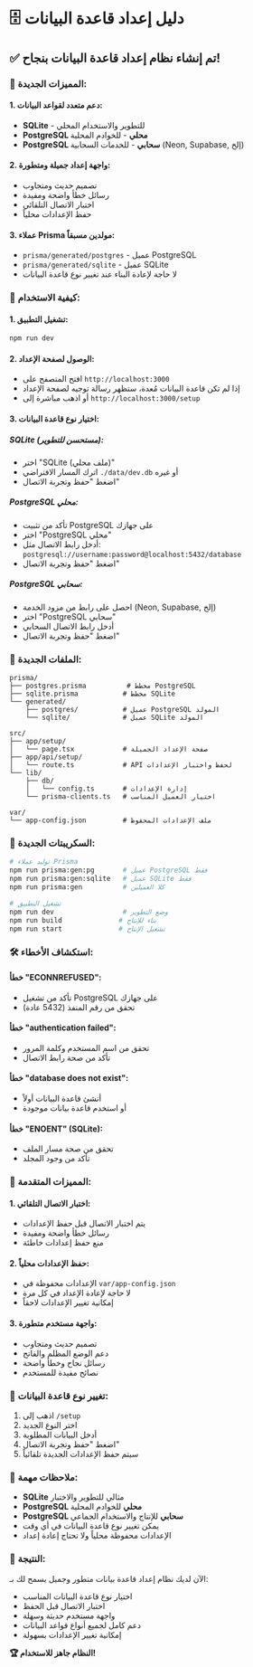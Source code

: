 # 🗄️ دليل إعداد قاعدة البيانات

## ✅ تم إنشاء نظام إعداد قاعدة البيانات بنجاح!

### 🎯 المميزات الجديدة:

#### 1. **دعم متعدد لقواعد البيانات:**
- **SQLite** - للتطوير والاستخدام المحلي
- **PostgreSQL محلي** - للخوادم المحلية
- **PostgreSQL سحابي** - للخدمات السحابية (Neon, Supabase, إلخ)

#### 2. **واجهة إعداد جميلة ومتطورة:**
- تصميم حديث ومتجاوب
- رسائل خطأ واضحة ومفيدة
- اختبار الاتصال التلقائي
- حفظ الإعدادات محلياً

#### 3. **عملاء Prisma مولدين مسبقاً:**
- `prisma/generated/postgres` - عميل PostgreSQL
- `prisma/generated/sqlite` - عميل SQLite
- لا حاجة لإعادة البناء عند تغيير نوع قاعدة البيانات

### 🚀 كيفية الاستخدام:

#### 1. **تشغيل التطبيق:**
```bash
npm run dev
```

#### 2. **الوصول لصفحة الإعداد:**
- افتح المتصفح على `http://localhost:3000`
- إذا لم تكن قاعدة البيانات مُعدة، ستظهر رسالة توجيه لصفحة الإعداد
- أو اذهب مباشرة إلى `http://localhost:3000/setup`

#### 3. **اختيار نوع قاعدة البيانات:**

##### **SQLite (مستحسن للتطوير):**
- اختر "SQLite (ملف محلي)"
- اترك المسار الافتراضي `./data/dev.db` أو غيره
- اضغط "حفظ وتجربة الاتصال"

##### **PostgreSQL محلي:**
- تأكد من تثبيت PostgreSQL على جهازك
- اختر "PostgreSQL محلي"
- أدخل رابط الاتصال مثل: `postgresql://username:password@localhost:5432/database`
- اضغط "حفظ وتجربة الاتصال"

##### **PostgreSQL سحابي:**
- احصل على رابط من مزود الخدمة (Neon, Supabase, إلخ)
- اختر "PostgreSQL سحابي"
- أدخل رابط الاتصال السحابي
- اضغط "حفظ وتجربة الاتصال"

### 📁 الملفات الجديدة:

```
prisma/
├── postgres.prisma          # مخطط PostgreSQL
├── sqlite.prisma           # مخطط SQLite
└── generated/
    ├── postgres/           # عميل PostgreSQL المولد
    └── sqlite/             # عميل SQLite المولد

src/
├── app/setup/
│   └── page.tsx            # صفحة الإعداد الجميلة
├── app/api/setup/
│   └── route.ts            # API لحفظ واختبار الإعدادات
└── lib/
    ├── db/
    │   └── config.ts       # إدارة الإعدادات
    └── prisma-clients.ts   # اختيار العميل المناسب

var/
└── app-config.json         # ملف الإعدادات المحفوظ
```

### 🔧 السكريبتات الجديدة:

```bash
# توليد عملاء Prisma
npm run prisma:gen:pg       # عميل PostgreSQL فقط
npm run prisma:gen:sqlite   # عميل SQLite فقط
npm run prisma:gen          # كلا العميلين

# تشغيل التطبيق
npm run dev                 # وضع التطوير
npm run build              # بناء للإنتاج
npm run start              # تشغيل الإنتاج
```

### 🛠️ استكشاف الأخطاء:

#### **خطأ "ECONNREFUSED":**
- تأكد من تشغيل PostgreSQL على جهازك
- تحقق من رقم المنفذ (5432 عادة)

#### **خطأ "authentication failed":**
- تحقق من اسم المستخدم وكلمة المرور
- تأكد من صحة رابط الاتصال

#### **خطأ "database does not exist":**
- أنشئ قاعدة البيانات أولاً
- أو استخدم قاعدة بيانات موجودة

#### **خطأ "ENOENT" (SQLite):**
- تحقق من صحة مسار الملف
- تأكد من وجود المجلد

### 🎨 المميزات المتقدمة:

#### **1. اختبار الاتصال التلقائي:**
- يتم اختبار الاتصال قبل حفظ الإعدادات
- رسائل خطأ واضحة ومفيدة
- منع حفظ إعدادات خاطئة

#### **2. حفظ الإعدادات محلياً:**
- الإعدادات محفوظة في `var/app-config.json`
- لا حاجة لإعادة الإعداد في كل مرة
- إمكانية تغيير الإعدادات لاحقاً

#### **3. واجهة مستخدم متطورة:**
- تصميم حديث ومتجاوب
- دعم الوضع المظلم والفاتح
- رسائل نجاح وخطأ واضحة
- نصائح مفيدة للمستخدم

### 🔄 تغيير نوع قاعدة البيانات:

1. اذهب إلى `/setup`
2. اختر النوع الجديد
3. أدخل البيانات المطلوبة
4. اضغط "حفظ وتجربة الاتصال"
5. سيتم حفظ الإعدادات الجديدة تلقائياً

### 📝 ملاحظات مهمة:

- **SQLite** مثالي للتطوير والاختبار
- **PostgreSQL محلي** للخوادم المحلية
- **PostgreSQL سحابي** للإنتاج والاستخدام الجماعي
- يمكن تغيير نوع قاعدة البيانات في أي وقت
- الإعدادات محفوظة محلياً ولا تحتاج إعادة إعداد

### 🎉 النتيجة:

الآن لديك نظام إعداد قاعدة بيانات متطور وجميل يسمح لك بـ:
- اختيار نوع قاعدة البيانات المناسب
- اختبار الاتصال قبل الحفظ
- واجهة مستخدم حديثة وسهلة
- دعم كامل لجميع أنواع قواعد البيانات
- إمكانية تغيير الإعدادات بسهولة

**🏆 النظام جاهز للاستخدام!**



